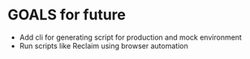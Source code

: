 # GOALS for future

* Add cli for generating script for production and mock environment
* Run scripts like Reclaim using browser automation
